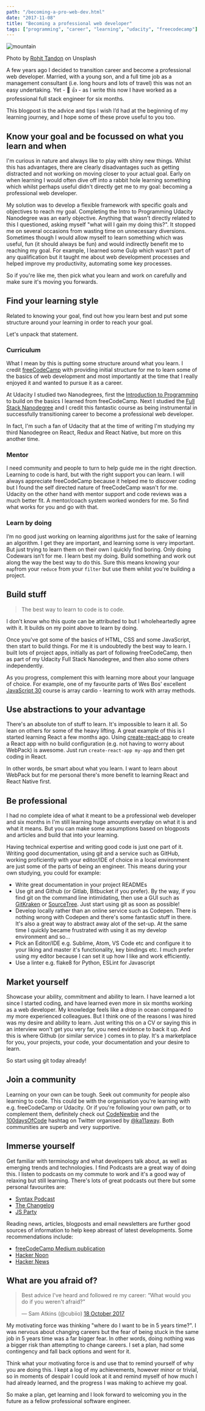 ```yaml
---
path: "/becoming-a-pro-web-dev.html"
date: "2017-11-08"
title: "Becoming a professional web developer"
tags: ["programming", "career", "learning", "udacity", "freecodecamp"]
---
```


![mountain](./images/mountain.jpg)

Photo by [Rohit Tandon](https://unsplash.com/@rohittandon) on Unsplash

A few years ago I decided to transition career and become a professional web developer.  Married, with a young son, and a full time job as a management consultant (i.e. long hours and lots of travel) this was not an easy undertaking. Yet - 🎉 👍 - as I write this now I have worked as a professional full stack engineer for six months.

This blogpost is the advice and tips I wish I’d had at the beginning of my learning journey, and I hope some of these prove useful to you too.

## Know your goal and be focussed on what you learn and when

I'm curious in nature and always like to play with shiny new things. Whilst this has advantages, there are clearly disadvantages such as getting distracted and not working on moving closer to your actual goal. Early on when learning I would often dive off into a rabbit hole learning something which whilst perhaps useful didn't directly get me to my goal: becoming a professional web developer.

My solution was to develop a flexible framework with specific goals and objectives to reach my goal. Completing the Intro to Programming Udacity Nanodegree was an early objective. Anything that wasn't directly related to this I questioned, asking myself "what will I gain my doing this?". It stopped me on several occasions from wasting time on unnecessary diversions. Sometimes though I would allow myself to learn something which was useful, fun (it should always be fun) and would indirectly benefit me to reaching my goal. For example, I learned some Gulp which wasn't part of any qualification but it taught me about web development processes and helped improve my productivity, automating some key processes.

So if you're like me, then pick what you learn and work on carefully and make sure it's moving you forwards.

## Find your learning style

Related to knowing your goal, find out how you learn best and put some structure around your learning in order to reach your goal.

Let's unpack that statement.

### Curriculum
What I mean by this is putting some structure around what you learn. I credit [freeCodeCamp](https://www.freecodecamp.org/) with providing initial structure for me to learn some of the basics of web development and most importantly at the time that I really enjoyed it and wanted to pursue it as a career.

At Udacity I studied two Nanodegrees, first the [Introduction to Programming](https://www.udacity.com/course/intro-to-programming-nanodegree--nd000) to build on the basics I learned from freeCodeCamp. Next I studied the [Full Stack Nanodegree](https://www.udacity.com/course/full-stack-web-developer-nanodegree--nd004) and I credit this fantastic course as being instrumental in successfully transitioning career to become a professional web developer.

In fact, I'm such a fan of Udacity that at the time of writing I'm studying my third Nanodegree on React, Redux and React Native, but more on this another time.

### Mentor
I need community and people to turn to help guide me in the right direction. Learning to code is hard, but with the right support you can learn. I will always appreciate freeCodeCamp because it helped me to discover coding but I found the self directed nature of freeCodeCamp wasn't for me. Udacity on the other hand with mentor support and code reviews was a much better fit. A mentor/coach system worked wonders for me. So find what works for you and go with that.

### Learn by doing
I’m no good just working on learning algorithms just for the sake of learning an algorithm. I get they are important, and learning some is very important. But just trying to learn them on their own I quickly find boring. Only doing Codewars isn’t for me. I learn best my doing. Build something and work out along the way the best way to do this. Sure this means knowing your `map`from your `reduce` from your `filter` but use them whilst you're building a project.

## Build stuff

> The best way to learn to code is to code.

I don't know who this quote can be attributed to but I wholeheartedly agree with it. It builds on my point above to learn by doing.

Once you've got some of the basics of HTML, CSS and some JavaScript, then start to build things. For me it is undoubtedly the best way to learn. I built lots of project apps, initially as part of following freeCodeCamp, then as part of my Udacity Full Stack Nanodegree, and then also some others independently.

As you progress, complement this with learning more about your language of choice. For example, one of my favourite parts of Wes Bos' excellent [JavaScript 30](https://javascript30.com/) course is array cardio - learning to work with array methods.

## Use abstractions to your advantage

There's an absolute ton of stuff to learn. It's impossible to learn it all. So lean on others for some of the heavy lifting. A great example of this is I started learning React a few months ago. Using [create-react-app](https://github.com/facebookincubator/create-react-app) to create a React app with no build configuration (e.g. not having to worry about WebPack) is awesome. Just run `create-react-app my-app` and then get coding in React.

In other words, be smart about what you learn. I want to learn about WebPack but for me personal there's more benefit to learning React and React Native first.

## Be professional

I had no complete idea of what it meant to be a professional web developer and six months in I'm still learning huge amounts everyday on what it is and what it means. But you can make some assumptions based on blogposts and articles and build that into your learning.

Having technical expertise and writing good code is just one part of it. Writing good documentation, using git and a service such as GitHub, working proficiently with your editor/IDE of choice in a local environment are just some of the parts of being an engineer. This means during your own studying, you could for example:

* Write great documentation in your project READMEs
* Use git and Github (or Gitlab, Bitbucket if you prefer). By the way, if you find git on the command line intimidating, then use a GUI such as [GitKraken](https://www.gitkraken.com/) or [SourceTree](https://www.sourcetreeapp.com/). Just start using git as soon as possible!
* Develop locally rather than an online service such as Codepen. There is nothing wrong with Codepen and there's some fantastic stuff in there. It's also a great way to abstract away alot of the set-up. At the same time I quickly became frustrated with using it as my develop environment and so...
* Pick an Editor/IDE e.g. Sublime, Atom, VS Code etc and configure it to your liking and master it's functionality, key bindings etc. I much prefer using my editor because I can set it up how I like and work efficiently.
* Use a linter e.g. flake8 for Python, ESLint for Javascript

## Market yourself

Showcase your ability, commitment and ability to learn. I have learned a lot since I started coding, and have learned even more in six months working as a web developer. My knowledge feels like a drop in ocean compared to my more experienced colleagues. But I think one of the reasons I was hired was my desire and ability to learn. Just writing this on a CV or saying this in an interview won't get you very far, you need evidence to back it up. And this is where Github (or similar service ) comes in to play. It's a marketplace for you, your projects, your code, your documentation and your desire to learn.

So start using git today already!


## Join a community
Learning on your own can be tough. Seek out community for people also learning to code. This could be with the organisation you're learning with e.g. freeCodeCamp or Udacity. Or if you're following your own path, or to complement them, definitely check out [CodeNewbie](https://www.codenewbie.org/) and the [100daysOfCode](https://github.com/Kallaway/100-days-of-code) hashtag on Twitter organised by [@ka11away](https://twitter.com/ka11away). Both communities are superb and very supportive.


## Immerse yourself
Get familiar with terminology and what developers talk about, as well as emerging trends and technologies. I find Podcasts are a great way of doing this. I listen to podcasts on my commute to work and it's a good way of relaxing but still learning. There's lots of great podcasts out there but some personal favourites are:

* [Syntax Podcast](https://syntax.fm/)
* [The Changelog](https://changelog.com/podcast)
* [JS Party](https://changelog.com/jsparty)

Reading news, articles, blogposts and email newsletters are further good sources of information to help keep abreast of latest developments. Some recommendations include:

* [freeCodeCamp Medium publication](https://medium.freecodecamp.org/)
* [Hacker Noon](https://hackernoon.com/)
* [Hacker News](https://news.ycombinator.com/)

## What are you afraid of?

<blockquote class="twitter-tweet" data-lang="en-gb"><p lang="en" dir="ltr">Best advice I&#39;ve heard and followed re my career: “What would you do if you weren&#39;t afraid?”</p>&mdash; Sam Atkins (@cubiio) <a href="https://twitter.com/cubiio/status/920764541453074434?ref_src=twsrc%5Etfw">18 October 2017</a></blockquote>


My motivating force was thinking "where do I want to be in 5 years time?". I was nervous about changing careers but the fear of being stuck in the same job in 5 years time was a far bigger fear. In other words, doing nothing was a bigger risk than attempting to change careers. I set a plan, had some contingency and fall back options and went for it.

Think what your motivating force is and use that to remind yourself of why you are doing this. I kept a log of my achievements, however minor or trivial, so in moments of despair I could look at it and remind myself of how much I had already learned, and the progress I was making to achieve my goal.

So make a plan, get learning and I look forward to welcoming you in the future as a fellow professional software engineer.
